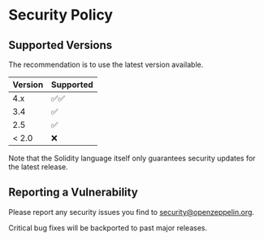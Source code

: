 # Security Policy

## Supported Versions

The recommendation is to use the latest version available.

| Version | Supported                            |
| ------- | ------------------------------------ |
| 4.x     | :white_check_mark::white_check_mark: |
| 3.4     | :white_check_mark:                   |
| 2.5     | :white_check_mark:                   |
| < 2.0   | :x:                                  |

Note that the Solidity language itself only guarantees security updates for the latest release.

## Reporting a Vulnerability

Please report any security issues you find to security@openzeppelin.org.

Critical bug fixes will be backported to past major releases.
